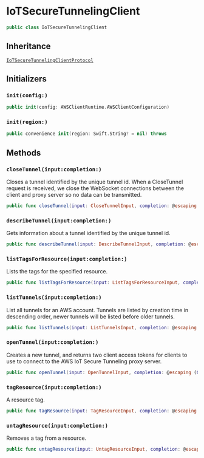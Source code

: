 # IoTSecureTunnelingClient

``` swift
public class IoTSecureTunnelingClient 
```

## Inheritance

[`IoTSecureTunnelingClientProtocol`](/aws-sdk-swift/reference/0.x/AWSIoTSecureTunneling/IoTSecureTunnelingClientProtocol)

## Initializers

### `init(config:)`

``` swift
public init(config: AWSClientRuntime.AWSClientConfiguration) 
```

### `init(region:)`

``` swift
public convenience init(region: Swift.String? = nil) throws 
```

## Methods

### `closeTunnel(input:completion:)`

Closes a tunnel identified by the unique tunnel id. When a CloseTunnel
request is received, we close the WebSocket connections between the client and proxy
server so no data can be transmitted.

``` swift
public func closeTunnel(input: CloseTunnelInput, completion: @escaping (ClientRuntime.SdkResult<CloseTunnelOutputResponse, CloseTunnelOutputError>) -> Void)
```

### `describeTunnel(input:completion:)`

Gets information about a tunnel identified by the unique tunnel id.

``` swift
public func describeTunnel(input: DescribeTunnelInput, completion: @escaping (ClientRuntime.SdkResult<DescribeTunnelOutputResponse, DescribeTunnelOutputError>) -> Void)
```

### `listTagsForResource(input:completion:)`

Lists the tags for the specified resource.

``` swift
public func listTagsForResource(input: ListTagsForResourceInput, completion: @escaping (ClientRuntime.SdkResult<ListTagsForResourceOutputResponse, ListTagsForResourceOutputError>) -> Void)
```

### `listTunnels(input:completion:)`

List all tunnels for an AWS account. Tunnels are listed by creation time in
descending order, newer tunnels will be listed before older tunnels.

``` swift
public func listTunnels(input: ListTunnelsInput, completion: @escaping (ClientRuntime.SdkResult<ListTunnelsOutputResponse, ListTunnelsOutputError>) -> Void)
```

### `openTunnel(input:completion:)`

Creates a new tunnel, and returns two client access tokens for clients to use to
connect to the AWS IoT Secure Tunneling proxy server.

``` swift
public func openTunnel(input: OpenTunnelInput, completion: @escaping (ClientRuntime.SdkResult<OpenTunnelOutputResponse, OpenTunnelOutputError>) -> Void)
```

### `tagResource(input:completion:)`

A resource tag.

``` swift
public func tagResource(input: TagResourceInput, completion: @escaping (ClientRuntime.SdkResult<TagResourceOutputResponse, TagResourceOutputError>) -> Void)
```

### `untagResource(input:completion:)`

Removes a tag from a resource.

``` swift
public func untagResource(input: UntagResourceInput, completion: @escaping (ClientRuntime.SdkResult<UntagResourceOutputResponse, UntagResourceOutputError>) -> Void)
```

